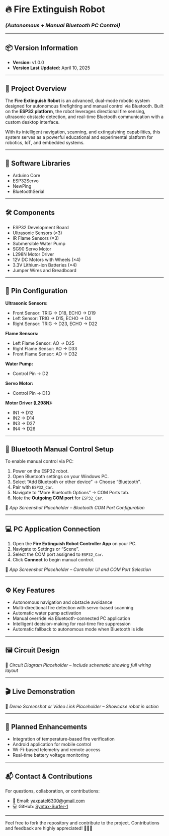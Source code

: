 # 🔥 **Fire Extinguish Robot**  
### *(Autonomous + Manual Bluetooth PC Control)*  

---

## 📦 Version Information  
- **Version:** v1.0.0  
- **Version Last Updated:** April 10, 2025  
---

## 🧠 Project Overview  

The **Fire Extinguish Robot** is an advanced, dual-mode robotic system designed for autonomous firefighting and manual control via Bluetooth. Built on the **ESP32 platform**, the robot leverages directional fire sensing, ultrasonic obstacle detection, and real-time Bluetooth communication with a custom desktop interface. 

With its intelligent navigation, scanning, and extinguishing capabilities, this system serves as a powerful educational and experimental platform for robotics, IoT, and embedded systems.

---

## 🧰 Software Libraries  

- Arduino Core  
- ESP32Servo  
- NewPing  
- BluetoothSerial  

---

## 🛠️ Components  

- ESP32 Development Board  
- Ultrasonic Sensors (×3)  
- IR Flame Sensors (×3)  
- Submersible Water Pump  
- SG90 Servo Motor  
- L298N Motor Driver  
- 12V DC Motors with Wheels (×4)  
- 3.3V Lithium-ion Batteries (×4)  
- Jumper Wires and Breadboard  

---

## 📌 Pin Configuration  

**Ultrasonic Sensors:**  
- Front Sensor: TRIG → D18, ECHO → D19  
- Left Sensor: TRIG → D15, ECHO → D4  
- Right Sensor: TRIG → D23, ECHO → D22  

**Flame Sensors:**  
- Left Flame Sensor:  AO → D25  
- Right Flame Sensor: AO → D33  
- Front Flame Sensor: AO → D32  

**Water Pump:**  
- Control Pin → D2  

**Servo Motor:**  
- Control Pin → D13  

**Motor Driver (L298N):**  
- IN1 → D12  
- IN2 → D14  
- IN3 → D27  
- IN4 → D26  

---

## 🔧 Bluetooth Manual Control Setup  

To enable manual control via PC:  

1. Power on the ESP32 robot.  
2. Open Bluetooth settings on your Windows PC.  
3. Select “Add Bluetooth or other device” → Choose “Bluetooth”.  
4. Pair with `ESP32_Car`.  
5. Navigate to “More Bluetooth Options” → COM Ports tab.  
6. Note the **Outgoing COM port** for `ESP32_Car`.

📸 *App Screenshot Placeholder – Bluetooth COM Port Configuration*

---

## 💻 PC Application Connection  

1. Open the **Fire Extinguish Robot Controller App** on your PC.  
2. Navigate to Settings or “Scene”.  
3. Select the COM port assigned to `ESP32_Car`.  
4. Click **Connect** to begin manual control.

📸 *App Screenshot Placeholder – Controller UI and COM Port Selection*

---

## ⚙️ Key Features  

- Autonomous navigation and obstacle avoidance  
- Multi-directional fire detection with servo-based scanning  
- Automatic water pump activation  
- Manual override via Bluetooth-connected PC application  
- Intelligent decision-making for real-time fire suppression  
- Automatic fallback to autonomous mode when Bluetooth is idle  

---

## 🖼️ Circuit Design  

📸 *Circuit Diagram Placeholder – Include schematic showing full wiring layout*

---

## 🎬 Live Demonstration  

📸 *Demo Screenshot or Video Link Placeholder – Showcase robot in action*

---

## 🚀 Planned Enhancements  

- Integration of temperature-based fire verification  
- Android application for mobile control  
- Wi-Fi-based telemetry and remote access  
- Real-time battery voltage monitoring  

---

## 📬 Contact & Contributions  

For questions, collaboration, or contributions:  
- 📧 Email: [yaxpatel6300@gmail.com](mailto:yaxpatel6300@gmail.com)  
- 💻 GitHub: [Syntax-Surfer-1](https://github.com/Syntax-Surfer-1)

---

Feel free to fork the repository and contribute to the project. Contributions and feedback are highly appreciated! 🌟🌟🌟